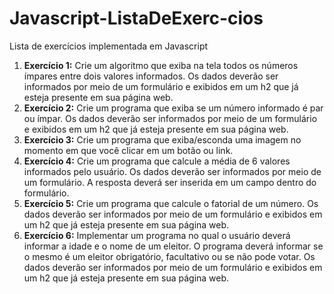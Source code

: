 # Javascript-ListaDeExerc-cios
Lista de exercícios implementada em Javascript
1. <b>Exercício 1:</b> Crie um algoritmo que exiba na tela todos os números ímpares entre dois valores informados. Os dados deverão ser informados por meio de um formulário e exibidos em um h2 que já esteja presente em sua página web.
2. <b>Exercício 2:</b> Crie um programa que exiba se um número informado é par ou ímpar. Os dados deverão ser informados por meio de um formulário e exibidos em um h2 que já esteja presente em sua página web.
3. <b>Exercício 3:</b> Crie um programa que exiba/esconda uma imagem no momento em que você clicar em um botão ou link.
4. <b>Exercício 4:</b> Crie um programa que calcule a média de 6 valores informados pelo usuário. Os dados deverão ser informados por meio de um formulário. A resposta deverá ser inserida em um campo dentro do formulário.
5. <b>Exercício 5:</b> Crie um programa que calcule o fatorial de um número. Os dados deverão ser informados por meio de um formulário e exibidos em um h2 que já esteja presente em sua página web.
6. <b>Exercício 6:</b> Implementar um programa no qual o usuário deverá informar a idade e o nome de um eleitor. O programa deverá informar se o mesmo é um eleitor obrigatório, facultativo ou se não pode votar. Os dados deverão ser informados por meio de um formulário e exibidos em um h2 que já esteja presente em sua página web.
